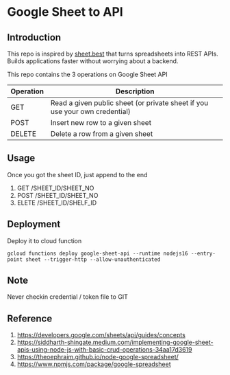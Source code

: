 # Google Sheet to API

## Introduction
This repo is inspired by [sheet.best](https://sheet.best/) that turns spreadsheets into REST APIs. Builds applications faster without worrying about a backend. 

This repo contains the 3 operations on Google Sheet API

| Operation      | Description |
| ----------- | ----------- |
| GET      | Read a given public sheet (or private sheet if you use your own credential)       |
| POST   | Insert new row to a given sheet        |
| DELETE   | Delete a row from a given sheet    |

## Usage
Once you got the sheet ID, just append to the end
1) GET /SHEET_ID/SHEET_NO
2) POST /SHEET_ID/SHEET_NO
3) ELETE /SHEET_ID/SHELF_ID

## Deployment
Deploy it to cloud function
```
gcloud functions deploy google-sheet-api --runtime nodejs16 --entry-point sheet --trigger-http --allow-unauthenticated
```

## Note
Never checkin credential / token file to GIT

## Reference

1. https://developers.google.com/sheets/api/guides/concepts
2. https://siddharth-shingate.medium.com/implementing-google-sheet-apis-using-node-js-with-basic-crud-operations-34aa17d3619
3. https://theoephraim.github.io/node-google-spreadsheet/
4. https://www.npmjs.com/package/google-spreadsheet

